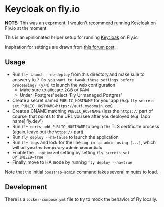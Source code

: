 # Keycloak on fly.io

**NOTE:** This was an expriment. I wouldn't recommend running Keycloak on Fly.io at the moment.

This is an opinionated helper setup for running [Keycloak](https://www.keycloak.org/) on Fly.io.

Inspiration for settings are drawn from [this forum post](https://community.fly.io/t/run-keycloak-with-fly/5454/17).

## Usage

* Run `fly launch --no-deploy` from this directory and make sure to answer `y` to `? Do you want to tweak these settings before proceeding? (y/N)` to launch the web configuration
  * Make sure to allocate 2GB of RAM
  * Under 'Postgres' select 'Fly Unmanaged Postgres'
* Create a secret named `PUBLIC_HOSTNAME` for your app (e.g. `fly secrets set PUBLIC_HOSTNAME=https://auth.mydomain.com`)
* Create a CNAME matching `PUBLIC_HOSTNAME` (less the `https://` part of course)  that points to the URL you see after you deployed (e.g '[app name].fly.dev')
* Run `fly certs add PUBLIC_HOSTNAME` to begin the TLS certificate process (again, leave out the `https://` part)
* Run `fly deploy --ha=false` to launch the application
* Run `fly logs` and look for the line `Log in to admin using [...]`, which will tell you the temporary admin credentials
* Enable the `--optimized` setting by setting `fly secrets set OPTIMIZED=true`
* Finally, move to HA mode by running `fly deploy --ha=true`

Note that the initial `boostrap-admin` command takes several minutes to load.

## Development

There is a `docker-compose.yml` file to try to mock the behavior of Fly locally.
